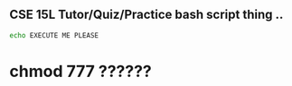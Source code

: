 ## CSE 15L Tutor/Quiz/Practice bash script thing ..

```bash
echo EXECUTE ME PLEASE
```

# chmod 777 ??????
